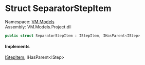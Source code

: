 # Struct SeparatorStepItem

Namespace: [VM.Models](VM.Models.md)  
Assembly: VM.Models.Project.dll  

```csharp
public struct SeparatorStepItem : IStepItem, IHasParent<IStep>
```

#### Implements

[IStepItem](VM.Models.IStepItem.md), 
IHasParent<IStep\>



